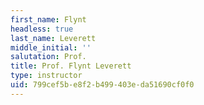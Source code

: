 ```yaml
---
first_name: Flynt
headless: true
last_name: Leverett
middle_initial: ''
salutation: Prof.
title: Prof. Flynt Leverett
type: instructor
uid: 799cef5b-e8f2-b499-403e-da51690cf0f0
---
```

